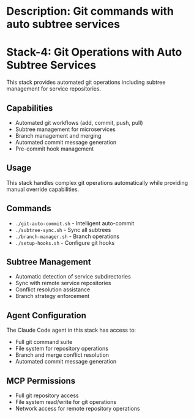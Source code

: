 # Description: Git commands with auto subtree services

# Stack-4: Git Operations with Auto Subtree Services

This stack provides automated git operations including subtree management for service repositories.

## Capabilities
- Automated git workflows (add, commit, push, pull)
- Subtree management for microservices
- Branch management and merging
- Automated commit message generation
- Pre-commit hook management

## Usage
This stack handles complex git operations automatically while providing manual override capabilities.

## Commands
- `./git-auto-commit.sh` - Intelligent auto-commit
- `./subtree-sync.sh` - Sync all subtrees
- `./branch-manager.sh` - Branch operations
- `./setup-hooks.sh` - Configure git hooks

## Subtree Management
- Automatic detection of service subdirectories
- Sync with remote service repositories
- Conflict resolution assistance
- Branch strategy enforcement

## Agent Configuration
The Claude Code agent in this stack has access to:
- Full git command suite
- File system for repository operations
- Branch and merge conflict resolution
- Automated commit message generation

## MCP Permissions
- Full git repository access
- File system read/write for git operations
- Network access for remote repository operations